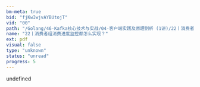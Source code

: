 ```yaml
---
bm-meta: true
bid: "fjKwIwjvAYBUtojT"
vid: "00"
path: "/Golang/46-Kafka核心技术与实战/04-客户端实践及原理剖析 (1讲)/22丨消费者组消费进度监控都怎么实现？.pdf"
name: "22丨消费者组消费进度监控都怎么实现？"
ext: pdf
visual: false
type: "unknown"
status: "unread"
progress: 5
---
```

undefined